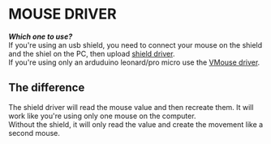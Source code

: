 # MOUSE DRIVER  
***Which one to use?***  
If you're using an usb shield, you need to connect your mouse on the shield and the shiel on the PC, then upload [shield driver](VMouse/USBHostShield.ino).  
If you're using only an arduduino leonard/pro micro use the [VMouse driver](VMouse/VMouse.ino).  

## The difference  
The shield driver will read the mouse value and then recreate them. It will work like you're using only one mouse on the computer.  
Without the shield, it will only read the value and create the movement like a second mouse.
